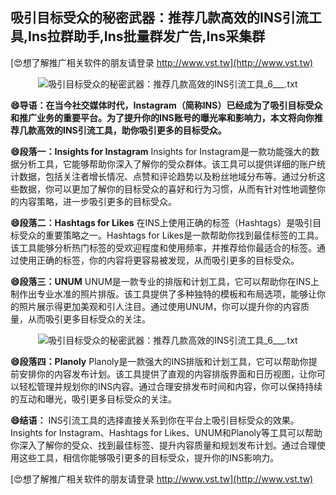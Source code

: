 ## **吸引目标受众的秘密武器：推荐几款高效的INS引流工具,Ins拉群助手,Ins批量群发广告,Ins采集群**

[😍想了解推广相关软件的朋友请登录 http://www.vst.tw](http://www.vst.tw)

 <center><img src="https://vst.tw/MP4/tuiguang/png/7.png" alt="吸引目标受众的秘密武器：推荐几款高效的INS引流工具_6___.txt"></center>

**😄导语：在当今社交媒体时代，Instagram（简称INS）已经成为了吸引目标受众和推广业务的重要平台。为了提升你的INS账号的曝光率和影响力，本文将向你推荐几款高效的INS引流工具，助你吸引更多的目标受众。**

**😄段落一：Insights for Instagram**
Insights for Instagram是一款功能强大的数据分析工具，它能够帮助你深入了解你的受众群体。该工具可以提供详细的账户统计数据，包括关注者增长情况、点赞和评论趋势以及粉丝地域分布等。通过分析这些数据，你可以更加了解你的目标受众的喜好和行为习惯，从而有针对性地调整你的内容策略，进一步吸引更多的目标受众。

**😄段落二：Hashtags for Likes**
在INS上使用正确的标签（Hashtags）是吸引目标受众的重要策略之一。Hashtags for Likes是一款帮助你找到最佳标签的工具。该工具能够分析热门标签的受欢迎程度和使用频率，并推荐给你最适合的标签。通过使用正确的标签，你的内容将更容易被发现，从而吸引更多的目标受众。

**😄段落三：UNUM**
UNUM是一款专业的排版和计划工具，它可以帮助你在INS上制作出专业水准的照片排版。该工具提供了多种独特的模板和布局选项，能够让你的照片展示得更加美观和引人注目。通过使用UNUM，你可以提升你的内容质量，从而吸引更多目标受众的关注。

 <center><img src="https://vst.tw/MP4/tuiguang/png/4.png" alt="吸引目标受众的秘密武器：推荐几款高效的INS引流工具_6___.txt"></center>

**😄段落四：Planoly**
Planoly是一款强大的INS排版和计划工具，它可以帮助你提前安排你的内容发布计划。该工具提供了直观的内容排版界面和日历视图，让你可以轻松管理并规划你的INS内容。通过合理安排发布时间和内容，你可以保持持续的互动和曝光，吸引更多目标受众的关注。

**😄结语：**
INS引流工具的选择直接关系到你在平台上吸引目标受众的效果。Insights for Instagram、Hashtags for Likes、UNUM和Planoly等工具可以帮助你深入了解你的受众、找到最佳标签、提升内容质量和规划发布计划。通过合理使用这些工具，相信你能够吸引更多的目标受众，提升你的INS影响力。

[😍想了解推广相关软件的朋友请登录 http://www.vst.tw](http://www.vst.tw)



